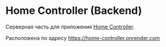 # Home Controller (Backend)

Серверная часть для приложения <a href="https://github.com/andreydem0505/HomeController">Home Controller</a>.

Расположена по адресу https://home-controller.onrender.com
